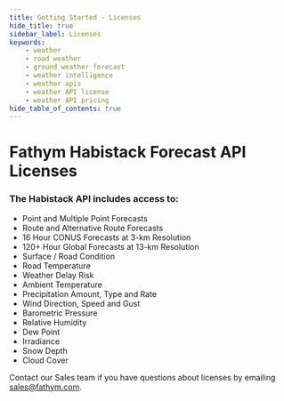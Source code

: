 ```yaml
---
title: Getting Started - Licenses
hide_title: true
sidebar_label: Licenses
keywords:
    - weather
    - road weather
    - ground weather forecast
    - weather intelligence
    - weather apis
    - weather API license
    - weather API pricing
hide_table_of_contents: true
---
```


# Fathym Habistack Forecast API Licenses

### **The Habistack API includes access to:**

- Point and Multiple Point Forecasts
- Route and Alternative Route Forecasts
- 16 Hour CONUS Forecasts at 3-km Resolution
- 120+ Hour Global Forecasts at 13-km Resolution
- Surface / Road Condition
- Road Temperature
- Weather Delay Risk
- Ambient Temperature
- Precipitation Amount, Type and Rate
- Wind Direction, Speed and Gust
- Barometric Pressure
- Relative Humidity
- Dew Point
- Irradiance
- Snow Depth
- Cloud Cover

<!---
### Hobby Plan
Sign up for free. Credit card is required BUT
Fathym will only charge your credit card if you exceed the allocated point queries for the Hobby plan.

- Unlimited API calls
- **Up to 10 thousand** point queries per month


### Starter Plan
$19/month or $190/year

- Unlimited API calls
- **Up to 1 million** point queries per month


### Professional Plan
$99/month or $990/year

- Unlmited API calls
- **Up to 10 million** point queries per month

### Enterprise Plan
$499/month or $4,990/year

- Unlimited API calls
- **Up to 100 million** point queries per month
-->

Contact our Sales team if you have questions about licenses by emailing <a href="mailto:sales@fathym.com">sales@fathym.com</a>.

